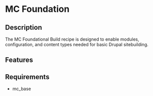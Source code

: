 # MC Foundation

## Description
The MC Foundational Build recipe is designed to enable modules, configuration, and content types needed for basic Drupal sitebuilding.

## Features

## Requirements
* mc_base